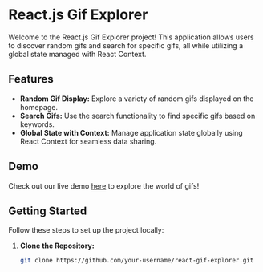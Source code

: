 # React.js Gif Explorer

Welcome to the React.js Gif Explorer project! This application allows users to discover random gifs and search for specific gifs, all while utilizing a global state managed with React Context.

## Features

- **Random Gif Display:** Explore a variety of random gifs displayed on the homepage.
- **Search Gifs:** Use the search functionality to find specific gifs based on keywords.
- **Global State with Context:** Manage application state globally using React Context for seamless data sharing.

## Demo

Check out our live demo [here](#) to explore the world of gifs!

## Getting Started

Follow these steps to set up the project locally:

1. **Clone the Repository:**
   ```bash
   git clone https://github.com/your-username/react-gif-explorer.git
